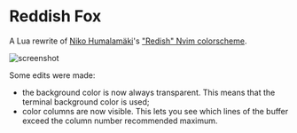 # Reddish Fox

A Lua rewrite of [Niko Humalamäki](https://github.com/aparaatti/)'s
["Redish" Nvim colorscheme](https://github.com/aparaatti/redish.vim).

![screenshot](redish.gif)

Some edits were made:

- the background color is now always transparent. This means that
  the terminal background color is used;
- color columns are now visible. This lets you see which lines of the buffer
  exceed the column number recommended maximum.
